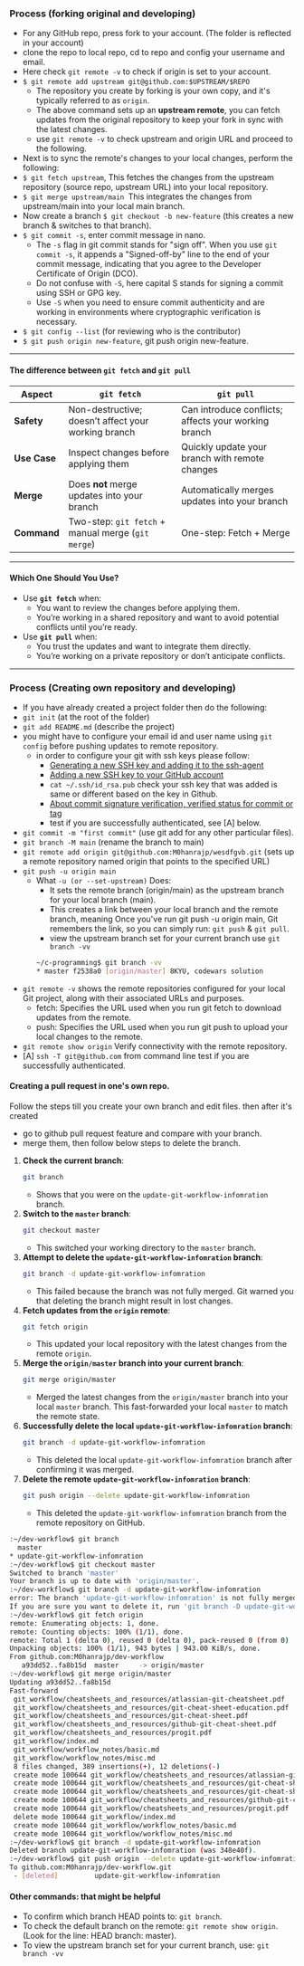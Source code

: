 ### Process (forking original and developing)
- For any GitHub repo, press fork to your account. (The folder is reflected in your account)
- clone the repo to local repo, cd to repo and config your username and email.
- Here check `git remote -v` to check if origin is set to your account.
- `$ git remote add upstream git@github.com:$UPSTREAM/$REPO`
   - The repository you create by forking is your own copy, and it's typically referred to as `origin`.
   - The above command sets up an **upstream remote**, you can fetch updates from the original repository
     to keep your fork in sync with the latest changes.
   - use `git remote -v` to check upstream and origin URL and proceed to the following.
- Next is to sync the remote's changes to your local changes, perform the following:
- `$ git fetch upstream`, This fetches the changes from the upstream repository (source repo, upstream URL)
   into your local repository.
- `$ git merge upstream/main `This integrates the changes from upstream/main into your local main branch.
- Now create a branch `$ git checkout -b new-feature` (this creates a new branch & switches to that branch).
- `$ git commit -s`, enter commit message in nano.
   - The `-s` flag in git commit stands for "sign off". When you use `git commit -s`, it appends a "Signed-off-by"
     line to the end of your commit message, indicating that you agree to the Developer Certificate of Origin (DCO). 
   - Do not confuse with `-S`, here capital S stands for signing a commit using SSH or GPG key.
   - Use `-S` when you need to ensure commit authenticity and are working in environments where cryptographic 
     verification is necessary.    
- `$ git config --list` (for reviewing who is the contributor)
- `$ git push origin new-feature`, git push origin new-feature.

---

#### The difference between `git fetch` and `git pull` 

| Aspect             | `git fetch`                                         | `git pull`                                      |
|--------------------|-----------------------------------------------------|------------------------------------------------|
| **Safety**         | Non-destructive; doesn’t affect your working branch | Can introduce conflicts; affects your working branch |
| **Use Case**       | Inspect changes before applying them               | Quickly update your branch with remote changes |
| **Merge**          | Does **not** merge updates into your branch         | Automatically merges updates into your branch  |
| **Command**        | Two-step: `git fetch` + manual merge (`git merge`)  | One-step: Fetch + Merge                        |
---

#### **Which One Should You Use?**
- Use **`git fetch`** when:
  - You want to review the changes before applying them.
  - You’re working in a shared repository and want to avoid potential conflicts until you’re ready.
- Use **`git pull`** when:
  - You trust the updates and want to integrate them directly.
  - You’re working on a private repository or don’t anticipate conflicts.
---

### Process (Creating own repository and developing)
- If you have already created a project folder then do the following:
- `git init` (at the root of the folder)
- `git add README.md` (describe the project)
- you might have to configure your email id and user name using `git config` before pushing updates to remote repository.
   - in order to configure your git with ssh keys please follow: 
      - [Generating a new SSH key and adding it to the ssh-agent](https://docs.github.com/en/authentication/connecting-to-github-with-ssh/generating-a-new-ssh-key-and-adding-it-to-the-ssh-agent)
      - [Adding a new SSH key to your GitHub account](https://docs.github.com/en/authentication/connecting-to-github-with-ssh/adding-a-new-ssh-key-to-your-github-account)
      - `cat ~/.ssh/id_rsa.pub` check your ssh key that was added is same or different based on the key in Github.
      - [About commit signature verification, verified status for commit or tag](https://docs.github.com/en/authentication/managing-commit-signature-verification/about-commit-signature-verification)
      - test if you are successfully authenticated, see [A] below.
- `git commit -m "first commit"` (use git add for any other particular files).
- `git branch -M main` (rename the branch to main)
- `git remote add origin git@github.com:M0hanrajp/wesdfgvb.git` 
   (sets up a remote repository named origin that points to the specified URL)
- `git push -u origin main`
   - What `-u (or --set-upstream)` Does:
      - It sets the remote branch (origin/main) as the upstream branch for your local branch (main).
      - This creates a link between your local branch and the remote branch, meaning Once you've run 
        git push -u origin main, Git remembers the link, so you can simply run: `git push` & `git pull`.
      - view the upstream branch set for your current branch use `git branch -vv`
      ```bash
      ~/c-programming$ git branch -vv
      * master f2538a0 [origin/master] 8KYU, codewars solution
      ```
- `git remote -v` shows the remote repositories configured for your local Git project, along with their associated URLs and purposes.
   - fetch: Specifies the URL used when you run git fetch to download updates from the remote.
   - push: Specifies the URL used when you run git push to upload your local changes to the remote.
- `git remote show origin` Verify connectivity with the remote repository.
- [A] `ssh -T git@github.com` from command line test if you are successfully authenticated.

#### Creating a pull request in one's own repo.

Follow the steps till you create your own branch and edit files. then after it's created 
- go to github pull request feature and compare with your branch.
- merge them, then follow below steps to delete the branch.

1. **Check the current branch**:
   ```bash
   git branch
   ```
   - Shows that you were on the `update-git-workflow-infomration` branch.
2. **Switch to the `master` branch**:
   ```bash
   git checkout master
   ```
   - This switched your working directory to the `master` branch.
3. **Attempt to delete the `update-git-workflow-infomration` branch**:
   ```bash
   git branch -d update-git-workflow-infomration
   ```
   - This failed because the branch was not fully merged. Git warned you that deleting the branch might result in lost changes.
4. **Fetch updates from the `origin` remote**:
   ```bash
   git fetch origin
   ```
   - This updated your local repository with the latest changes from the remote `origin`.
5. **Merge the `origin/master` branch into your current branch**:
   ```bash
   git merge origin/master
   ```
   - Merged the latest changes from the `origin/master` branch into your local `master` branch. This fast-forwarded your local `master` to match the remote state.
6. **Successfully delete the local `update-git-workflow-infomration` branch**:
   ```bash
   git branch -d update-git-workflow-infomration
   ```
   - This deleted the local `update-git-workflow-infomration` branch after confirming it was merged.
7. **Delete the remote `update-git-workflow-infomration` branch**:
   ```bash
   git push origin --delete update-git-workflow-infomration
   ```
   - This deleted the `update-git-workflow-infomration` branch from the remote repository on GitHub.
```bash
:~/dev-workflow$ git branch
  master
* update-git-workflow-infomration
:~/dev-workflow$ git checkout master
Switched to branch 'master'
Your branch is up to date with 'origin/master'.
:~/dev-workflow$ git branch -d update-git-workflow-infomration
error: The branch 'update-git-workflow-infomration' is not fully merged.
If you are sure you want to delete it, run 'git branch -D update-git-workflow-infomration'.
:~/dev-workflow$ git fetch origin
remote: Enumerating objects: 1, done.
remote: Counting objects: 100% (1/1), done.
remote: Total 1 (delta 0), reused 0 (delta 0), pack-reused 0 (from 0)
Unpacking objects: 100% (1/1), 943 bytes | 943.00 KiB/s, done.
From github.com:M0hanrajp/dev-workflow
   a93dd52..fa8b15d  master     -> origin/master
:~/dev-workflow$ git merge origin/master
Updating a93dd52..fa8b15d
Fast-forward
 git_workflow/cheatsheets_and_resources/atlassian-git-cheatsheet.pdf  | Bin 0 -> 104846 bytes
 git_workflow/cheatsheets_and_resources/git-cheat-sheet-education.pdf | Bin 0 -> 100194 bytes
 git_workflow/cheatsheets_and_resources/git-cheat-sheet.pdf           | Bin 0 -> 79730 bytes
 git_workflow/cheatsheets_and_resources/github-git-cheat-sheet.pdf    | Bin 0 -> 405266 bytes
 git_workflow/cheatsheets_and_resources/progit.pdf                    | Bin 0 -> 18834430 bytes
 git_workflow/index.md                                                |  12 -----
 git_workflow/workflow_notes/basic.md                                 |  80 +++++++++++++++++++++++++++++
 git_workflow/workflow_notes/misc.md                                  | 309 +++++++++++++++++++++++++++++++++++++++++++++++++++++++++++++++++++++++++++++++++++++++++++++++++++++++++++++++
 8 files changed, 389 insertions(+), 12 deletions(-)
 create mode 100644 git_workflow/cheatsheets_and_resources/atlassian-git-cheatsheet.pdf
 create mode 100644 git_workflow/cheatsheets_and_resources/git-cheat-sheet-education.pdf
 create mode 100644 git_workflow/cheatsheets_and_resources/git-cheat-sheet.pdf
 create mode 100644 git_workflow/cheatsheets_and_resources/github-git-cheat-sheet.pdf
 create mode 100644 git_workflow/cheatsheets_and_resources/progit.pdf
 delete mode 100644 git_workflow/index.md
 create mode 100644 git_workflow/workflow_notes/basic.md
 create mode 100644 git_workflow/workflow_notes/misc.md
:~/dev-workflow$ git branch -d update-git-workflow-infomration
Deleted branch update-git-workflow-infomration (was 348e40f).
:~/dev-workflow$ git push origin --delete update-git-workflow-infomration
To github.com:M0hanrajp/dev-workflow.git
 - [deleted]         update-git-workflow-infomration
```
#### **Other commands: that might be helpful**

- To confirm which branch HEAD points to: `git branch`.
- To check the default branch on the remote: `git remote show origin`. (Look for the line: HEAD branch: master).
- To view the upstream branch set for your current branch, use: `git branch -vv`
